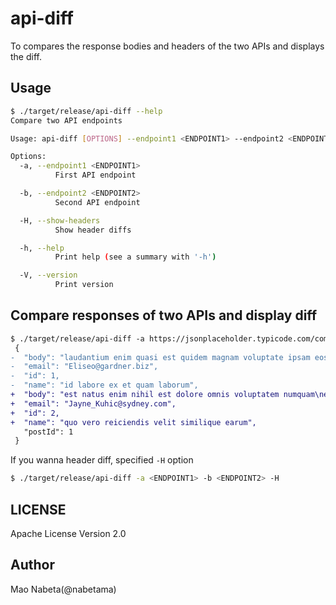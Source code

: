 # api-diff

To compares the response bodies and headers of the two APIs and displays the diff.

## Usage

```sh
$ ./target/release/api-diff --help
Compare two API endpoints

Usage: api-diff [OPTIONS] --endpoint1 <ENDPOINT1> --endpoint2 <ENDPOINT2>

Options:
  -a, --endpoint1 <ENDPOINT1>
          First API endpoint

  -b, --endpoint2 <ENDPOINT2>
          Second API endpoint

  -H, --show-headers
          Show header diffs

  -h, --help
          Print help (see a summary with '-h')

  -V, --version
          Print version
```

## Compare responses of two APIs and display diff

```diff
$ ./target/release/api-diff -a https://jsonplaceholder.typicode.com/comments/1 -b https://jsonplaceholder.typicode.com/comments/2
 {
-  "body": "laudantium enim quasi est quidem magnam voluptate ipsam eos\ntempora quo necessitatibus\ndolor quam autem quasi\nreiciendis et nam sapiente accusantium",
-  "email": "Eliseo@gardner.biz",
-  "id": 1,
-  "name": "id labore ex et quam laborum",
+  "body": "est natus enim nihil est dolore omnis voluptatem numquam\net omnis occaecati quod ullam at\nvoluptatem error expedita pariatur\nnihil sint nostrum voluptatem reiciendis et",
+  "email": "Jayne_Kuhic@sydney.com",
+  "id": 2,
+  "name": "quo vero reiciendis velit similique earum",
   "postId": 1
 }
```

If you wanna header diff, specified `-H` option

```sh
$ ./target/release/api-diff -a <ENDPOINT1> -b <ENDPOINT2> -H
```

## LICENSE

Apache License Version 2.0

## Author

Mao Nabeta(@nabetama)
